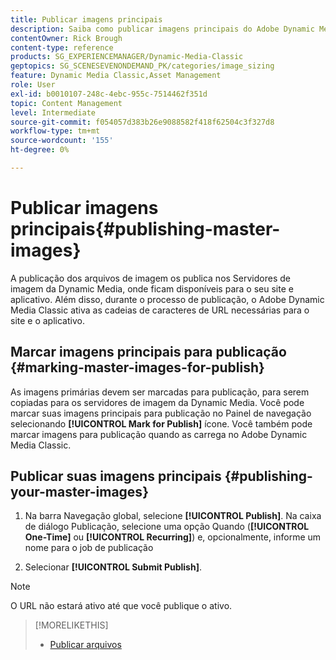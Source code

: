 ```yaml
---
title: Publicar imagens principais
description: Saiba como publicar imagens principais do Adobe Dynamic Media Classic.
contentOwner: Rick Brough
content-type: reference
products: SG_EXPERIENCEMANAGER/Dynamic-Media-Classic
geptopics: SG_SCENESEVENONDEMAND_PK/categories/image_sizing
feature: Dynamic Media Classic,Asset Management
role: User
exl-id: b0010107-248c-4ebc-955c-7514462f351d
topic: Content Management
level: Intermediate
source-git-commit: f054057d383b26e9088582f418f62504c3f327d8
workflow-type: tm+mt
source-wordcount: '155'
ht-degree: 0%

---
```


# Publicar imagens principais{#publishing-master-images}

A publicação dos arquivos de imagem os publica nos Servidores de imagem da Dynamic Media, onde ficam disponíveis para o seu site e aplicativo. Além disso, durante o processo de publicação, o Adobe Dynamic Media Classic ativa as cadeias de caracteres de URL necessárias para o site e o aplicativo.

## Marcar imagens principais para publicação {#marking-master-images-for-publish}

As imagens primárias devem ser marcadas para publicação, para serem copiadas para os servidores de imagem da Dynamic Media. Você pode marcar suas imagens principais para publicação no Painel de navegação selecionando **[!UICONTROL Mark for Publish]** ícone. Você também pode marcar imagens para publicação quando as carrega no Adobe Dynamic Media Classic.

## Publicar suas imagens principais {#publishing-your-master-images}

1. Na barra Navegação global, selecione **[!UICONTROL Publish]**. Na caixa de diálogo Publicação, selecione uma opção Quando (**[!UICONTROL One-Time]** ou **[!UICONTROL Recurring]**) e, opcionalmente, informe um nome para o job de publicação

1. Selecionar **[!UICONTROL Submit Publish]**.

>[!NOTE]
>
>O URL não estará ativo até que você publique o ativo.

>[!MORELIKETHIS]
>
>* [Publicar arquivos](publishing-files.md#publishing_files)
